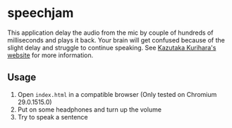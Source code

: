 [0]: https://sites.google.com/site/qurihara/top-english/speechjammer

speechjam
=========

This application delay the audio from the mic by couple of hundreds of milliseconds and plays it back. Your brain will
get confused because of the slight delay and struggle to continue speaking. See [Kazutaka Kurihara's website][0] for more 
information.

## Usage
1. Open `index.html` in a compatible browser (Only tested on Chromium 29.0.1515.0)
2. Put on some headphones and turn up the volume
3. Try to speak a sentence
